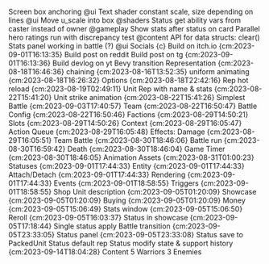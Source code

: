 Screen box anchoring @ui
Text shader constant scale, size depending on lines @ui
Move u_scale into box @shaders
Status get ability vars from caster instead of owner @gameplay
Show stats after status on card
Parallel hero ratings run with discrepancy test @content
API for data structs: clear()
Stats panel working in battle (?) @ui
Socials {c}
    Build on itch.io {cm:2023-09-01T16:13:35}
    Build post on reddit
    Build post on tg {cm:2023-09-01T16:13:36}
    Build devlog on yt
Bevy transition
    Representation {cm:2023-08-18T16:46:36}
        chaining {cm:2023-08-16T13:52:35}
        uniform animating {cm:2023-08-18T16:26:32}
    Options {cm:2023-08-18T22:42:16}
    Rep hot reload {cm:2023-08-19T02:49:11}
    Unit Rep with name & stats {cm:2023-08-22T15:41:20}
    Unit strike animation {cm:2023-08-22T15:41:26}
    Simplest Battle {cm:2023-09-03T17:40:57}
        Team {cm:2023-08-22T16:50:47}
        Battle Config {cm:2023-08-22T16:50:46}
        Factions {cm:2023-08-29T14:50:21}
        Slots {cm:2023-08-29T14:50:26}
        Context {cm:2023-08-29T16:05:47}
        Action Queue {cm:2023-08-29T16:05:48}
        Effects: Damage {cm:2023-08-29T16:05:51}
        Team Battle {cm:2023-08-30T18:46:06}
            Battle run {cm:2023-08-30T16:59:42}
            Death {cm:2023-08-30T18:46:04}
            Game Timer {cm:2023-08-30T18:46:05}
        Animation Assets {cm:2023-08-31T01:00:23}
        Statuses {cm:2023-09-01T17:44:33}
            Entity {cm:2023-09-01T17:44:33}
            Attach/Detach {cm:2023-09-01T17:44:33}
            Rendering {cm:2023-09-01T17:44:33}
        Events {cm:2023-09-01T18:58:55}
        Triggers {cm:2023-09-01T18:58:55}
    Shop
        Unit description {cm:2023-09-05T01:20:09}
        Showcase {cm:2023-09-05T01:20:09}
        Buying {cm:2023-09-05T01:20:09}
        Money {cm:2023-09-05T15:06:49}
        Stats window {cm:2023-09-05T15:06:50}
        Reroll {cm:2023-09-05T16:03:37}
        Status in showcase {cm:2023-09-05T17:18:44}
        Single status apply
        Battle transition {cm:2023-09-05T23:33:05}
    Status panel {cm:2023-09-05T23:33:08}
    Status save to PackedUnit
    Status default rep
    Status modify state & support history {cm:2023-09-14T18:04:28}
    Content
        5 Warriors
        3 Enemies